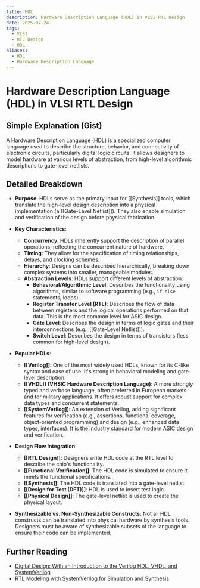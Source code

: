 ```yaml
---
title: HDL
description: Hardware Description Language (HDL) in VLSI RTL Design
date: 2025-07-24
tags:
  - VLSI
  - RTL Design
  - HDL
aliases:
  - HDL
  - Hardware Description Language
---
```


# Hardware Description Language (HDL) in VLSI RTL Design

## Simple Explanation (Gist)
A Hardware Description Language (HDL) is a specialized computer language used to describe the structure, behavior, and connectivity of electronic circuits, particularly digital logic circuits. It allows designers to model hardware at various levels of abstraction, from high-level algorithmic descriptions to gate-level netlists.

## Detailed Breakdown

*   **Purpose**: HDLs serve as the primary input for [[Synthesis]] tools, which translate the high-level design description into a physical implementation (a [[Gate-Level Netlist]]). They also enable simulation and verification of the design before physical fabrication.

*   **Key Characteristics**: 
    *   **Concurrency**: HDLs inherently support the description of parallel operations, reflecting the concurrent nature of hardware.
    *   **Timing**: They allow for the specification of timing relationships, delays, and clocking schemes.
    *   **Hierarchy**: Designs can be described hierarchically, breaking down complex systems into smaller, manageable modules.
    *   **Abstraction Levels**: HDLs support different levels of abstraction:
        *   **Behavioral/Algorithmic Level**: Describes the functionality using algorithms, similar to software programming (e.g., `if-else` statements, loops).
        *   **Register Transfer Level (RTL)**: Describes the flow of data between registers and the logical operations performed on that data. This is the most common level for ASIC design.
        *   **Gate Level**: Describes the design in terms of logic gates and their interconnections (e.g., [[Gate-Level Netlist]]).
        *   **Switch Level**: Describes the design in terms of transistors (less common for high-level design).

*   **Popular HDLs**: 
    *   **[[Verilog]]**: One of the most widely used HDLs, known for its C-like syntax and ease of use. It's strong in behavioral modeling and gate-level description.
    *   **[[VHDL]] (VHSIC Hardware Description Language)**: A more strongly typed and verbose language, often preferred in European markets and for military applications. It offers robust support for complex data types and concurrent statements.
    *   **[[SystemVerilog]]**: An extension of Verilog, adding significant features for verification (e.g., assertions, functional coverage, object-oriented programming) and design (e.g., enhanced data types, interfaces). It is the industry standard for modern ASIC design and verification.

*   **Design Flow Integration**: 
    *   **[[RTL Design]]**: Designers write HDL code at the RTL level to describe the chip's functionality.
    *   **[[Functional Verification]]**: The HDL code is simulated to ensure it meets the functional specifications.
    *   **[[Synthesis]]**: The HDL code is translated into a gate-level netlist.
    *   **[[Design for Test (DFT)]]**: HDL is used to insert test logic.
    *   **[[Physical Design]]**: The gate-level netlist is used to create the physical layout.

*   **Synthesizable vs. Non-Synthesizable Constructs**: Not all HDL constructs can be translated into physical hardware by synthesis tools. Designers must be aware of synthesizable subsets of the language to ensure their code can be implemented.

## Further Reading

*   [Digital Design: With an Introduction to the Verilog HDL, VHDL, and SystemVerilog](https://www.amazon.com/Digital-Design-Introduction-SystemVerilog-Engineering/dp/0134549899)
*   [RTL Modeling with SystemVerilog for Simulation and Synthesis](https://www.amazon.com/Modeling-SystemVerilog-Simulation-Synthesis-Sutherland/dp/0970539428)